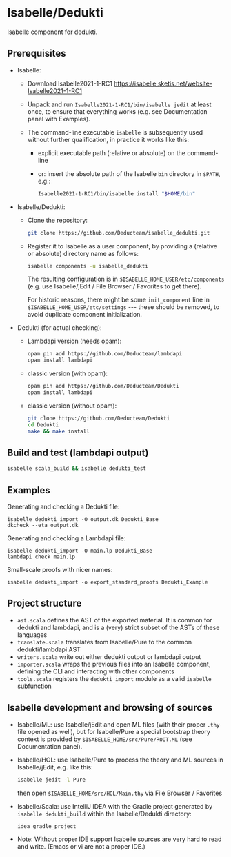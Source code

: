 # Isabelle/Dedukti

Isabelle component for dedukti.


## Prerequisites

  * Isabelle:
  
      - Download Isabelle2021-1-RC1 
        https://isabelle.sketis.net/website-Isabelle2021-1-RC1

      - Unpack and run `Isabelle2021-1-RC1/bin/isabelle jedit` at least
        once, to ensure that everything works (e.g. see Documentation
        panel with Examples).

      - The command-line executable `isabelle` is subsequently used
        without further qualification, in practice it works like this:

          + explicit executable path (relative or absolute) on the command-line

          + or: insert the absolute path of the Isabelle `bin`
            directory in `$PATH`, e.g.:
            ```bash
            Isabelle2021-1-RC1/bin/isabelle install "$HOME/bin"
            ```

  * Isabelle/Dedukti:

      - Clone the repository:
        ```bash
        git clone https://github.com/Deducteam/isabelle_dedukti.git
        ```

      - Register it to Isabelle as a user component, by providing a
        (relative or absolute) directory name as follows:
        ```bash
        isabelle components -u isabelle_dedukti
        ```
        The resulting configuration is in `$ISABELLE_HOME_USER/etc/components`
        (e.g. use Isabelle/jEdit / File Browser / Favorites to get there).

        For historic reasons, there might be some `init_component`
        line in `$ISABELLE_HOME_USER/etc/settings` --- these should be
        removed, to avoid duplicate component initialization.

  * Dedukti (for actual checking):

    - Lambdapi version (needs opam):
      ```bash
      opam pin add https://github.com/Deducteam/lambdapi
      opam install lambdapi
      ```

    - classic version (with opam):
      ```bash
      opam pin add https://github.com/Deducteam/Dedukti
      opam install lambdapi
      ```

    - classic version (without opam):
      ```bash
      git clone https://github.com/Deducteam/Dedukti
      cd Dedukti
      make && make install
      ```



## Build and test (lambdapi output)

```bash
isabelle scala_build && isabelle dedukti_test
```


## Examples

Generating and checking a Dedukti file:

```
isabelle dedukti_import -O output.dk Dedukti_Base
dkcheck --eta output.dk
```

Generating and checking a Lambdapi file:

```
isabelle dedukti_import -O main.lp Dedukti_Base
lambdapi check main.lp
```

Small-scale proofs with nicer names:

```
isabelle dedukti_import -o export_standard_proofs Dedukti_Example
```

## Project structure
- `ast.scala` defines the AST of the exported material. It is common for dedukti and lambdapi, and is a (very) strict subset of the ASTs of these languages
- `translate.scala` translates from Isabelle/Pure to the common dedukti/lambdapi AST
- `writers.scala` write out either dedukti output or lambdapi output
- `importer.scala` wraps the previous files into an Isabelle component, defining the CLI and interacting with other components
- `tools.scala` registers the `dedukti_import` module as a valid `isabelle` subfunction


## Isabelle development and browsing of sources

* Isabelle/ML: use Isabelle/jEdit and open ML files (with their proper
  `.thy` file opened as well), but for Isabelle/Pure a special
  bootstrap theory context is provided by
  `$ISABELLE_HOME/src/Pure/ROOT.ML` (see Documentation panel).

* Isabelle/HOL: use Isabelle/Pure to process the theory and ML sources
  in Isabelle/jEdit, e.g. like this:
  ```bash
  isabelle jedit -l Pure
  ```
  then open `$ISABELLE_HOME/src/HOL/Main.thy` via File Browser / Favorites

* Isabelle/Scala: use IntelliJ IDEA with the Gradle project generated
  by `isabelle dedukti_build` within the Isabelle/Dedukti directory:
  ```bash
  idea gradle_project
  ```
* Note: Without proper IDE support Isabelle sources are very hard to
  read and write.  (Emacs or vi are not a proper IDE.)
